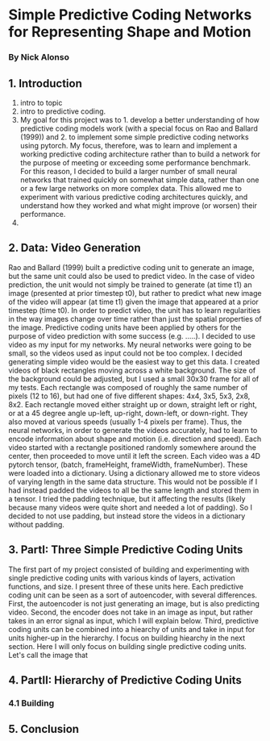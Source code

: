 # Simple Predictive Coding Networks for Representing Shape and Motion
### By Nick Alonso

## 1. Introduction
  1. intro to topic
  2. intro to predictive coding.
  3. My goal for this project was to 1. develop a better understanding of how  predictive coding models work (with a special focus on Rao and Ballard (1999)) and 2. to implement some simple predictive coding networks using pytorch. My focus, therefore, was to learn and implement a working predictive coding architecture rather than to build a network for the purpose of meeting or exceeding some performance benchmark. For this reason, I decided to build a larger number of small neural networks that trained quickly on somewhat simple data, rather than one or a few large networks on more complex data. This allowed me to experiment with various predictive coding architectures quickly, and understand how they worked and what might improve (or worsen) their performance.
  4. 
  
## 2. Data: Video Generation
  Rao and Ballard (1999) built a predictive coding unit to generate an image, but the same unit could also be used to predict video. In the case of video prediction, the unit would not simply be trained to generate (at time t1) an image (presented at prior timestep t0), but rather to predict what new image of the video will appear (at time t1) given the image that appeared at a prior timestep (time t0). In order to predict video, the unit has to learn regularities in the way images change over time rather than just the spatial properties of the image. Predictive coding units have been applied by others for the purpose of video prediction with some success (e.g. .....).
  I decided to use video as my input for my networks. My neural networks were going to be small, so the videos used as input could not be too complex. I decided generating simple video would be the easiest way to get this data. I created videos of black rectangles moving across a white background. The size of the background could be adjusted, but I used a small 30x30 frame for all of my tests. Each rectangle was composed of roughly the same number of pixels (12 to 16), but had one of five different shapes: 4x4, 3x5, 5x3, 2x8, 8x2. Each rectangle moved either straight up or down, straight left or right, or at a 45 degree angle up-left, up-right, down-left, or down-right. They also moved at various speeds (usually 1-4 pixels per frame). Thus, the neural networks, in order to generate the videos accurately, had to learn to encode information about shape and motion (i.e. direction and speed).
  Each video started with a rectangle positioned randomly somewhere around the center, then proceeded to move until it left the screen. Each video was a 4D pytorch tensor, (batch, frameHeight, frameWidth, frameNumber). These were loaded into a dictionary. Using a dictionary allowed me to store videos of varying length in the same data structure. This would not be possible if I had instead padded the videos to all be the same length and stored them in a tensor. I tried the padding technique, but it affecting the results (likely because many videos were quite short and needed a lot of padding). So I decided to not use padding, but instead store the videos in a dictionary without padding.

## 3. PartI: Three Simple Predictive Coding Units
  The first part of my project consisted of building and experimenting with single predictive coding units with various kinds of layers, activation functions, and size. I present three of these units here. Each predictive coding unit can be seen as a sort of autoencoder, with several differences. First, the autoencoder is not just generating an image, but is also predicting video. Second, the encoder does not take in an image as input, but rather takes in an error signal as input, which I will explain below. Third, predictive coding units can be combined into a hiearchy of units and take in input for units higher-up in the hierarchy. I focus on building hiearchy in the next section. Here I will only focus on building single predictive coding units.
  Let's call the image that 



## 4. PartII: Hierarchy of Predictive Coding Units


### 4.1 Building

## 5. Conclusion
